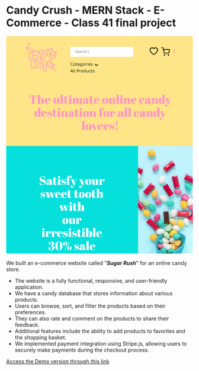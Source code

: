 # Candy Crush - MERN Stack - E-Commerce - Class 41 final project

![Image Description](CandyRush.png)

We built an e-commerce website called "***Sugar Rush***" for an online candy store.

- The website is a fully functional, responsive, and user-friendly application.
- We have a candy database that stores information about various products.
- Users can browse, sort, and filter the products based on their preferences.
- They can also rate and comment on the products to share their feedback.
- Additional features include the ability to add products to favorites and the shopping basket.
- We implemented payment integration using Stripe.js, allowing users to securely make payments during the checkout process.

[Access the Demo version through this link](https://c41-team-one.herokuapp.com/)
